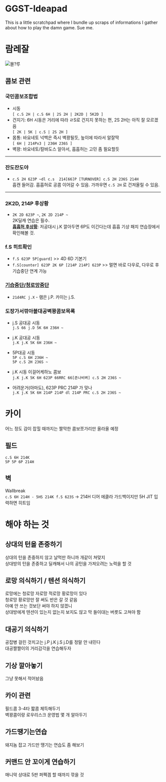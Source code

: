 # GGST-Ideapad  
This is a little scratchpad where I bundle up scraps of informations I gather about how to play the damn game. Sue me.

# 람레잘  
![몰?루](https://www.dustloop.com/wiki/images/archive/1/16/20220831132256%21GGST_Ramlethal_Valentine_Mortobato.png)

## 콤보 관련

### 국민콤보조합법
* 시동  
  `[ c.S 2H | c.S 6H | 2S 2H | 2K2D | 5K2D ]`
* 건지기: 6H 시동은 거리에 따라 ㄹS로 건지지 못하는 편, 2S 2H는 아직 잘 모르겠음  
  `[ 2K | 5K | c.S | 2S 2H ]`  
* 몸통: 바요네토 넉백은 즉시 벽꽝될듯, 높이에 따라서 알잘딱  
  `[ 6H | 214Px3 | 236H 236S ]`  
* 벽꽝: 바요네토/칼바도스 알아서, 흡흡허는 고민 좀 필요할듯
<hr>

### 잔도잔도야  
* `c.S 2H 623P ~dl c.s  214[66]P [TURNOVER] c.S 2H 236S 214H`  
  흡캔 들어감. 흡흡허로 공콤 이어갈 수 있음. 가까우면 `c.S 2H` 로 건져올릴 수 있음.

<hr>

### 2K2D, 214P 후상황
* `2K 2D 623P ~`, `2K 2D 214P ~`  
  2K딜캐 연습은 필수.  
  [**흡흡허 후상황**](https://gall.dcinside.com/mgallery/board/view/?id=guiltygear&no=170621): 저공대시 j.K 깔아두면 6P도 이긴다는데 흡흡 기상 패치 연습장에서 확인해볼 것.

### f.S 히트확인  
* `f.S 623P 5P[guard]` >> 4D 6D 기본기  
* `f.S[counter] 623P 2K 6P [214P 214P] 623P` >> 멀면 바로 다우로, 다우로 후 기습중단 연계 가능

### [기습중단/청로망중단](https://youtu.be/O_ZIRX-29lU)  
* `21d4RC j.X` - 램은 j.P. 카이는 j.S.

### 도장가서깎아볼대공벽꽝콤보목록

* j.S 공대공 시동  
  `j.S 66 j.D 5K 6H 236H ~`
  
* j.K 공대공 시동  
  `j.K j.K 5K 6H 236H ~`
  
* 5P대공 시동  
  `5P c.S 6H 236H ~`  
  `5P c.S 2H 236S ~`  
  
* j.K 시동 이걸어케하노 콤보  
  `j.K j.K 5K 6H 623P 66RRC 66[존나비벼] c.S 2H 236S ~`  
* 어려운거(아마도), 623P PRC 214P 가 맞나  
  `j.K j.K 5K 6H 214P 214P dl 214P PRC c.S 2H 236S ~`  

# 카이
어느 정도 감이 잡힐 때까지는 짤막한 콤보쪼가리만 올라올 예정  

## 필드  
`c.S 6H 214K`  
`5P 5P 6P 214H` 
## 벽 
Wallbreak  
`c.S 6H 214H - 5HS 214K f.S 623S` -> 214H 디어 에클라 가드백이지만 5H JIT 입력하면 히트임

# 해야 하는 것

## 상대의 턴을 존중하기  
상대의 턴을 존중하지 않고 날먹만 하니까 개같이 쳐맞지  
상대방의 턴을 존중하고 딜캐해서 나의 공턴을 가져오려는 노력을 할 것

## 로망 의식하기 / 텐션 의식하기  
로망에는 청로망 자로망 적로망 황로망이 있다  
청로망 황로망만 잘 써도 반은 갈 것 같음  
아예 안 쓰는 것보단 써야 하지 않겠니  
상대방에게 텐션이 있는지 없는지 보지도 않고 막 들이대는 버릇도 고쳐야 함

## 대공기 의식하기  
공잡병 걸린 것치고는 j.P j.K j.S j.D를 정말 안 내민다  
대공짤짤이의 거리감각을 연습해두자  

## 기상 깔아놓기
그냥 못해서 적어놨음

## 카이 관련
필드콤 3-4타 짧콤 체득해두기  
벽꽝콤이랑 로우리스크 운영법 몇 개 알아두기

## 가드땡기는연습
돼지놈 잡고 가드만 땡기는 연습도 좀 해보기

## 커맨드 안 꼬이게 연습하기
매니악 상대로 5판 퍼펙겜 할 때까지 깎을 것
